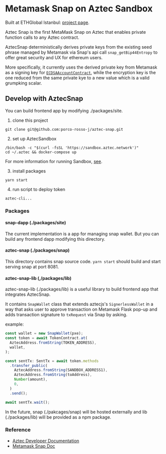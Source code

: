 # Metamask Snap on Aztec Sandbox

Built at ETHGlobal Istanbul: [project page](https://ethglobal.com/showcase/aztecsnap-prn4s).

Aztec Snap is the first MetaMask Snap on Aztec that enables private function calls to any Aztec contract.

AztecSnap deterministically derives private keys from the existing seed phrase managed by Metamask via Snap's api call `snap_getBip44Entropy` to offer great security and UX for ethereum users.

More specifically, it currently uses the derived private key from Metamask as a signing key for [`ECDSAAccountContract`](https://github.com/AztecProtocol/aztec-packages/tree/aztec-packages-v0.16.7/yarn-project/noir-contracts/src/contracts/ecdsa_account_contract/src), while the encryption key is the one reduced from the same private kye to a new value which is a valid grumpking scalar.

## Develop with AztecSnap

You can build frontend app by modifying ./packages/site.

1. clone this project

```shell
git clone git@github.com:porco-rosso-j/aztec-snap.git
```

2. set up AztecSandbox

```shell
/bin/bash -c "$(curl -fsSL 'https://sandbox.aztec.network')"
cd ~/.aztec && docker-compose up
```

For more information for running Sandbox, [see](https://docs.aztec.network/dev_docs/cli/sandbox-reference).

3. install packages

```shell
yarn start
```

4. run script to deploy token

```shell
aztec-cli...
```

### Packages

#### snap-dapp (./packages/site)

The current implementation is a app for managing snap wallet. But you can build any frontend dapp modifying this directory.

#### aztec-snap (./packages/snap)

This directory contains snap source code. `yarn start` should build and start serving snap at port 8081.

#### aztec-snap-lib (,/packages/lib)

aztec-snap-lib (./packages/lib) is a useful library to build frontend app that integrates AztecSnap.

It contains `SnapWallet` class that extends aztecjs's `SignerlessWallet` in a way that asks user to approve transaction on Metamask Flask pop-up and adds transaction signature to `txRequest` via Snap by asking.

example:

```javascript
const wallet = new SnapWallet(pxe);
const token = await TokenContract.at(
  AztecAddress.fromString(TOKEN_ADDRESS),
  wallet,
);

const sentTx: SentTx = await token.methods
  .transfer_public(
    AztecAddress.fromString(SANDBOX_ADDRESS1),
    AztecAddress.fromString(toAddress),
    Number(amount),
    0,
  )
  .send();

await sentTx.wait();
```

In the future, snap (./pakcages/snap) will be hosted externally and lib (./packages/lib) will be provided as a npm package.

### Reference

- [Aztec Developer Documentation](https://docs.aztec.network/dev_docs/getting_started/main)
- [Metamask Snap Doc](https://docs.metamask.io/snaps/)
